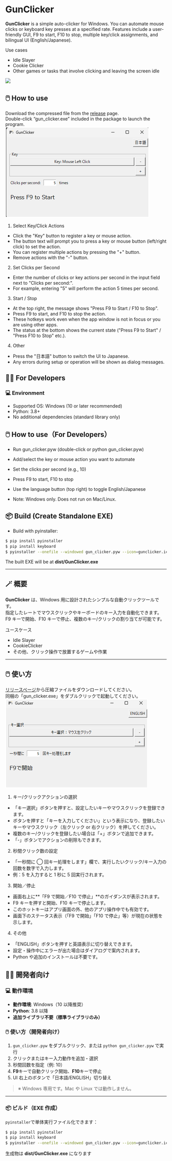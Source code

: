 # GunClicker

**GunClicker** is a simple auto-clicker for Windows.
You can automate mouse clicks or keyboard key presses at a specified rate.
Features include a user-friendly GUI, F9 to start, F10 to stop, multiple key/click assignments, and bilingual UI (English/Japanese).

Use cases

- Idle Slayer
- Cookie Clicker
- Other games or tasks that involve clicking and leaving the screen idle

![](https://github.com/is0383kk/GunClicker/blob/main/img/gunclicker_gif.gif)

## 🖱️ How to use

Download the compressed file from the [release](https://github.com/is0383kk/GunClicker/releases/tag/20250818_v1.0.0) page.  
Double-click “gun_clicker.exe” included in the package to launch the program.  
![](https://github.com/is0383kk/GunClicker/blob/main/img/gunclicker.png)

1. Select Key/Click Actions

- Click the "Key" button to register a key or mouse action.
- The button text will prompt you to press a key or mouse button (left/right click) to set the action.
- You can register multiple actions by pressing the "+" button.
- Remove actions with the "-" button.

2. Set Clicks per Second

- Enter the number of clicks or key actions per second in the input field next to "Clicks per second:".
- For example, entering "5" will perform the action 5 times per second.

3. Start / Stop

- At the top right, the message shows "Press F9 to Start / F10 to Stop".
- Press F9 to start, and F10 to stop the action.
- These hotkeys work even when the app window is not in focus or you are using other apps.
- The status at the bottom shows the current state ("Press F9 to Start" / "Press F10 to Stop" etc.).

4. Other

- Press the "日本語" button to switch the UI to Japanese.
- Any errors during setup or operation will be shown as dialog messages.

## 🧑‍💻 For Developers

### 💻 Environment

- Supported OS: Windows (10 or later recommended)
- Python: 3.8+
- No additional dependencies (standard library only)

## 🖱️ How to use（For Developers）

- Run gun_clicker.pyw (double-click or python gun_clicker.pyw)

- Add/select the key or mouse action you want to automate

- Set the clicks per second (e.g., 10)

- Press F9 to start, F10 to stop

- Use the language button (top right) to toggle English/Japanese

- Note: Windows only. Does not run on Mac/Linux.

## 📦 Build (Create Standalone EXE)

- Build with pyinstaller:

```sh
$ pip install pyinstaller
$ pip install keyboard
$ pyinstaller --onefile --windowed gun_clicker.pyw --icon=gunclicker.ico
```

The built EXE will be at **dist/GunClicker.exe**

---

## 🪄 概要

**GunClicker** は、Windows 用に設計されたシンプルな自動クリックツールです。  
指定したレートでマウスクリックやキーボードのキー入力を自動化できます。  
F9 キーで開始、F10 キーで停止、複数のキー/クリックの割り当てが可能です。  

ユースケース

- Idle Slayer
- CookieClicker
- その他、クリック操作で放置するゲームや作業

---

## 🖱️ 使い方

[リリースページ](https://github.com/is0383kk/GunClicker/releases/tag/20250818_v1.0.0)から圧縮ファイルをダウンロードしてください。  
同梱の「gun_clicker.exe」をダブルクリックで起動してください。  
![](https://github.com/is0383kk/GunClicker/blob/main/img/gunclicker_ja.png)

1. キー/クリックアクションの選択

- 「キー選択」ボタンを押すと、設定したいキーやマウスクリックを登録できます。
- ボタンを押すと「キーを入力してください」という表示になり、登録したいキーやマウスクリック（左クリック or 右クリック）を押してください。
- 複数のキー/クリックを登録したい場合は「+」ボタンで追加できます。
- 「-」ボタンでアクションの削除もできます。

2. 秒間クリック数の設定

- 「一秒間に ◯ 回キー処理をします」欄で、実行したいクリック/キー入力の回数を数字で入力します。
- 例：5 を入力すると 1 秒に 5 回実行されます。

3. 開始／停止

- 画面右上に**「F9 で開始／F10 で停止」**のガイダンスが表示されます。
- F9 キーを押すと開始、F10 キーで停止します。
- このホットキーはアプリ画面の外、他のアプリ操作中でも有効です。
- 画面下のステータス表示（「F9 で開始」「F10 で停止」等）が現在の状態を示します。

4. その他

- 「ENGLISH」ボタンを押すと英語表示に切り替えできます。
- 設定・操作中にエラーが出た場合はダイアログで案内されます。
- Python や追加のインストールは不要です。

## 🧑‍💻 開発者向け

### 💻 動作環境

- **動作環境**: Windows（10 以降推奨）
- **Python**: 3.8 以降
- **追加ライブラリ不要（標準ライブラリのみ）**

### 🖱️ 使い方（開発者向け）

1. `gun_clicker.pyw` をダブルクリック、または `python gun_clicker.pyw` で実行
2. クリックまたはキー入力動作を追加・選択
3. 秒間回数を指定（例: 10）
4. **F9**キーで自動クリック開始、**F10**キーで停止
5. UI 右上のボタンで「日本語/ENGLISH」切り替え

> ※ Windows 専用です。Mac や Linux では動作しません。

---

### 📦 ビルド（EXE 作成）

`pyinstaller`で単体実行ファイル化できます：

```sh
$ pip install pyinstaller
$ pip install keyboard
$ pyinstaller --onefile --windowed gun_clicker.pyw --icon=gunclicker.ico
```

生成物は **dist/GunClicker.exe** になります
